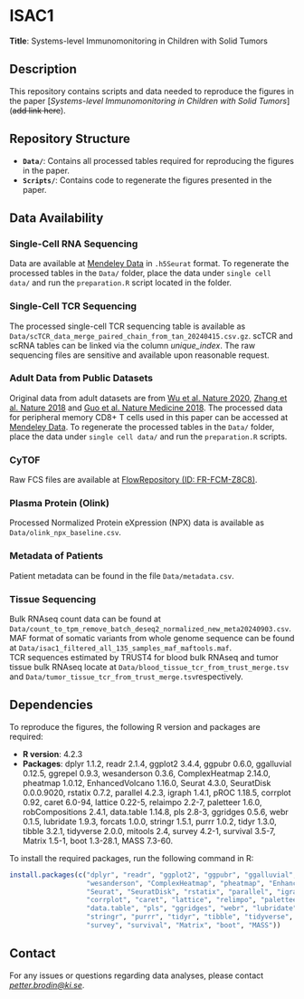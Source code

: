 # ISAC1
**Title**: Systems-level Immunomonitoring in Children with Solid Tumors

## Description
This repository contains scripts and data needed to reproduce the figures in the paper [*Systems-level Immunomonitoring in Children with Solid Tumors*](~~add link here~~).

## Repository Structure
- **`Data/`**: Contains all processed tables required for reproducing the figures in the paper.
- **`Scripts/`**: Contains code to regenerate the figures presented in the paper.

## Data Availability

### Single-Cell RNA Sequencing
Data are available at [Mendeley Data](https://data.mendeley.com/datasets/dxh4cfdxvh/1) in `.h5Seurat` format. To regenerate the processed tables in the `Data/` folder, place the data under `single cell data/` and run the `preparation.R` script located in the folder.

### Single-Cell TCR Sequencing
The processed single-cell TCR sequencing table is available as `Data/scTCR_data_merge_paired_chain_from_tan_20240415.csv.gz`. scTCR and scRNA tables can be linked via the column *unique_index*. The raw sequencing files are sensitive and available upon reasonable request.

### Adult Data from Public Datasets
Original data from adult datasets are from [Wu et al. Nature 2020](https://www.nature.com/articles/s41586-020-2056-8), [Zhang et al. Nature 2018](https://www.nature.com/articles/s41586-018-0694-x) and [Guo et al. Nature Medicine 2018](https://www.nature.com/articles/s41591-018-0045-3). The processed data for peripheral memory CD8+ T cells used in this paper can be accessed at [Mendeley Data](https://data.mendeley.com/datasets/dxh4cfdxvh/1). To regenerate the processed tables in the `Data/` folder, place the data under `single cell data/` and run the `preparation.R` scripts.

### CyTOF
Raw FCS files are available at [FlowRepository (ID: FR-FCM-Z8C8)](http://flowrepository.org/id/FR-FCM-Z8C8).

### Plasma Protein (Olink)
Processed Normalized Protein eXpression (NPX) data is available as `Data/olink_npx_baseline.csv`.

### Metadata of Patients
Patient metadata can be found in the file `Data/metadata.csv`.

### Tissue Sequencing
Bulk RNAseq count data can be found at `Data/count_to_tpm_remove_batch_deseq2_normalized_new_meta20240903.csv`.  
MAF format of somatic variants from whole genome sequence can be found at `Data/isac1_filtered_all_135_samples_maf_maftools.maf`.  
TCR sequences estimated by TRUST4 for blood bulk RNAseq and tumor tissue bulk RNAseq locate at `Data/blood_tissue_tcr_from_trust_merge.tsv` and `Data/tumor_tissue_tcr_from_trust_merge.tsv`respectively.  

## Dependencies
To reproduce the figures, the following R version and packages are required:

- **R version**: 4.2.3
- **Packages**: dplyr 1.1.2, readr 2.1.4, ggplot2 3.4.4, ggpubr 0.6.0, ggalluvial 0.12.5, ggrepel 0.9.3, wesanderson 0.3.6, ComplexHeatmap 2.14.0, pheatmap 1.0.12, EnhancedVolcano 1.16.0, Seurat 4.3.0, SeuratDisk 0.0.0.9020, rstatix 0.7.2, parallel 4.2.3, igraph 1.4.1, pROC 1.18.5, corrplot 0.92, caret 6.0-94, lattice 0.22-5, relaimpo 2.2-7, paletteer 1.6.0, robCompositions 2.4.1, data.table 1.14.8, pls 2.8-3, ggridges 0.5.6, webr 0.1.5, lubridate 1.9.3, forcats 1.0.0, stringr 1.5.1, purrr 1.0.2, tidyr 1.3.0, tibble 3.2.1, tidyverse 2.0.0, mitools 2.4, survey 4.2-1, survival 3.5-7, Matrix 1.5-1, boot 1.3-28.1, MASS 7.3-60.

To install the required packages, run the following command in R:

```r
install.packages(c("dplyr", "readr", "ggplot2", "ggpubr", "ggalluvial", "ggrepel", 
                   "wesanderson", "ComplexHeatmap", "pheatmap", "EnhancedVolcano", 
                   "Seurat", "SeuratDisk", "rstatix", "parallel", "igraph", "pROC",
                   "corrplot", "caret", "lattice", "relimpo", "paletteer", "robCompositions",
                   "data.table", "pls", "ggridges", "webr", "lubridate", "forcats", 
                   "stringr", "purrr", "tidyr", "tibble", "tidyverse", "mitools", 
                   "survey", "survival", "Matrix", "boot", "MASS"))
```

## Contact
For any issues or questions regarding data analyses, please contact *petter.brodin@ki.se*.
